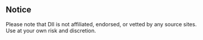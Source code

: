 ## Notice

Please note that DII is not affiliated, endorsed, or vetted by any source sites. Use at your own risk and discretion.
